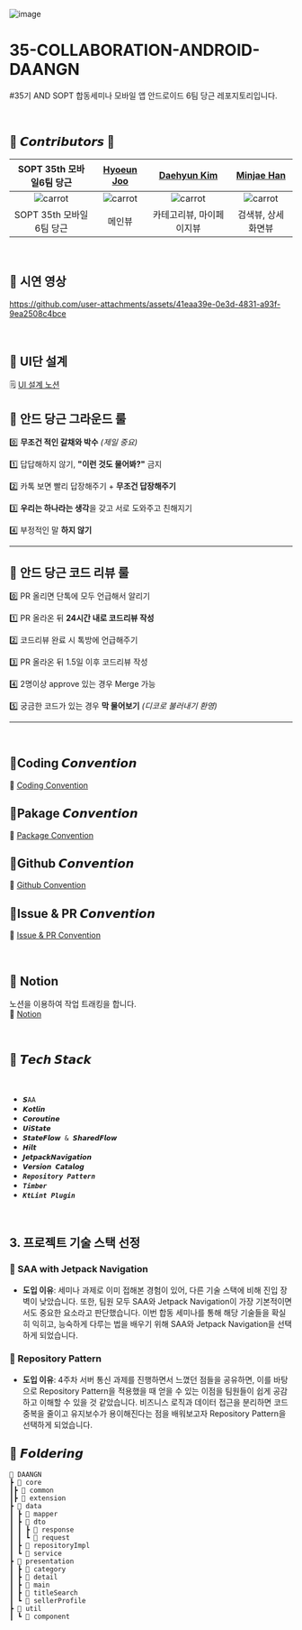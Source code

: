 ![image](https://github.com/user-attachments/assets/4c372f13-1b63-4297-bbee-7ffb13c63547)
# 35-COLLABORATION-ANDROID-DAANGN
#35기 AND SOPT 합동세미나 모바일 앱 안드로이드 6팀 당근 레포지토리입니다. 

<br>

## 🥕 𝘾𝙤𝙣𝙩𝙧𝙞𝙗𝙪𝙩𝙤𝙧𝙨 🥕



|                **SOPT 35th 모바일6팀 당근**                |               **[Hyoeun Joo](https://github.com/hyoeunjoo)**               |               **[Daehyun Kim](https://github.com/wjdrjs00)**               |               **[Minjae Han](https://github.com/angryPodo)**               |
|:---------------------------------------------------------:|:--------------------------------------------------------------------------:|:---------------------------------------------------------------------------:|:---------------------------------------------------------------------------:|
| ![carrot](https://github.com/user-attachments/assets/87bd1b1c-5231-4a5b-84d7-68a38c57e435) | ![carrot](https://avatars.githubusercontent.com/u/137873124?v=4) | ![carrot](https://avatars.githubusercontent.com/u/132973917?v=4) | ![carrot](https://avatars.githubusercontent.com/u/160750136?v=4) |
|         SOPT 35th 모바일6팀 당근            |            메인뷰               |                 카테고리뷰, 마이페이지뷰                  |       검색뷰, 상세화면뷰          |

<br>

## 🥕 시연 영상


https://github.com/user-attachments/assets/41eaa39e-0e3d-4831-a93f-9ea2508c4bce


<br>

## 🥕 UI단 설계
🗒️ [UI 설계 노션](https://rightful-narwhal-db9.notion.site/UI-14d037058d2080828015cfc20feee84c?pvs=4)
<br>

## 🥕 안드 당근 그라운드 룰

0️⃣ **무조건 적인 갈채와 박수** _(제일 중요)_

1️⃣ 답답해하지 않기, **"이런 것도 물어봐?"** 금지

2️⃣ 카톡 보면 빨리 답장해주기 + **무조건 답장해주기**

3️⃣ **우리는 하나라는 생각**을 갖고 서로 도와주고 친해지기

4️⃣ 부정적인 말 **하지 않기**

---

## 🥕 안드 당근 코드 리뷰 룰

0️⃣ PR 올리면 단톡에 모두 언급해서 알리기

1️⃣ PR 올라온 뒤 **24시간 내로 코드리뷰 작성**

2️⃣ 코드리뷰 완료 시 톡방에 언급해주기

3️⃣ PR 올라온 뒤 1.5일 이후 코드리뷰 작성

4️⃣ 2명이상 approve 있는 경우 Merge 가능

5️⃣ 궁금한 코드가 있는 경우 **막 물어보기** _(디코로 불러내기 환영)_

---

<br>


## 🥕Coding 𝘾𝙤𝙣𝙫𝙚𝙣𝙩𝙞𝙤𝙣
📕 [Coding Convention](https://www.notion.so/Coding-Convention-13d037058d2080028205fcf8256d408f)
## 🥕Pakage 𝘾𝙤𝙣𝙫𝙚𝙣𝙩𝙞𝙤𝙣
📗 [Package Convention](https://www.notion.so/Package-Convention-13d037058d20805f94c8e87acae11beb)
## 🥕Github 𝘾𝙤𝙣𝙫𝙚𝙣𝙩𝙞𝙤𝙣
📘 [Github Convention](https://www.notion.so/Git-Convention-13d037058d208083922fdded60a86cd9)
## 🥕Issue & PR 𝘾𝙤𝙣𝙫𝙚𝙣𝙩𝙞𝙤𝙣
📙 [Issue & PR Convention](https://www.notion.so/Issue-PR-Convention-13d037058d2080eab3c2d35c5785d251)

<br>

## 🥕 Notion
노션을 이용하여 작업 트래킹을 합니다.
<br>
🔖 [Notion](https://rightful-narwhal-db9.notion.site/13f037058d208007b855d6d23a674448?pvs=4)

<br>

## 🥕 𝙏𝙚𝙘𝙝 𝙎𝙩𝙖𝙘𝙠


<br>

+ `𝙎AA`
+ `𝙆𝙤𝙩𝙡𝙞𝙣`
+ `𝘾𝙤𝙧𝙤𝙪𝙩𝙞𝙣𝙚`
+ `𝙐𝙞𝙎𝙩𝙖𝙩𝙚`
+ `𝙎𝙩𝙖𝙩𝙚𝙁𝙡𝙤𝙬 & 𝙎𝙝𝙖𝙧𝙚𝙙𝙁𝙡𝙤𝙬`
+ `𝙃𝙞𝙡𝙩`
+ `𝙅𝙚𝙩𝙥𝙖𝙘𝙠𝙉𝙖𝙫𝙞𝙜𝙖𝙩𝙞𝙤𝙣`
+ `𝙑𝙚𝙧𝙨𝙞𝙤𝙣 𝘾𝙖𝙩𝙖𝙡𝙤𝙜`
+ ***`Repository Pattern`***
+ ***`Timber`***
+ ***`KtLint Plugin`***

<br>

## 3. 프로젝트 기술 스택 선정


### 🔨 SAA with Jetpack Navigation
- **도입 이유**: 세미나 과제로 이미 접해본 경험이 있어, 다른 기술 스택에 비해 진입 장벽이 낮았습니다. 또한, 팀원 모두 SAA와 Jetpack Navigation이 가장 기본적이면서도 중요한 요소라고 판단했습니다. 이번 합동 세미나를 통해 해당 기술들을 확실히 익히고, 능숙하게 다루는 법을 배우기 위해 SAA와 Jetpack Navigation을 선택하게 되었습니다.

### 🔨 Repository Pattern
- **도입 이유**: 4주차 서버 통신 과제를 진행하면서 느꼈던 점들을 공유하면, 이를 바탕으로 Repository Pattern을 적용했을 때 얻을 수 있는 이점을 팀원들이 쉽게 공감하고 이해할 수 있을 것 같았습니다. 비즈니스 로직과 데이터 접근을 분리하면 코드 중복을 줄이고 유지보수가 용이해진다는 점을 배워보고자 Repository Pattern을 선택하게 되었습니다.

## 📁 𝙁𝙤𝙡𝙙𝙚𝙧𝙞𝙣𝙜
```
📂 DAANGN
┣ 📁 core
┃┣ 📁 common
┃┣ 📁 extension
┣ 📁 data
┃ ┣ 📁 mapper
┃ ┣ 📁 dto
┃ ┃ ┣ 📁 response
┃ ┃ ┗ 📁 request
┃ ┣ 📁 repositoryImpl
┃ ┗ 📁 service
┣ 📁 presentation
┃ ┣ 📁 category
┃ ┣ 📁 detail
┃ ┣ 📁 main
┃ ┣ 📁 titleSearch
┃ ┗ 📁 sellerProfile
┣ 📁 util
┃ ┗ 📁 component
```
